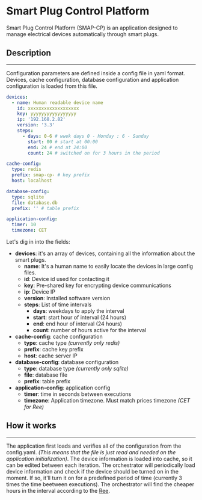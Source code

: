# Smart Plug Control Platform
Smart Plug Control Platform (SMAP-CP) is an application designed to manage electrical devices automatically through smart plugs.
## Description
----
Configuration parameters are defined inside a config file in yaml format. Devices, cache configuration, database configuration and application configuration is loaded from this file.
```yaml
devices:
  - name: Human readable device name
    id: xxxxxxxxxxxxxxxxxxx
    key: yyyyyyyyyyyyyyyyy
    ip: '192.168.2.82'
    version: '3.3'
    steps:
      - days: 0-6 # wwek days 0 - Monday : 6 - Sunday
        start: 00 # start at 00:00
        end: 24 # end at 24:00
        count: 24 # switched on for 3 hours in the period

cache-config:
  type: redis
  prefix: smap-cp- # key prefix
  host: localhost

database-config:
  type: sqlite
  file: database.db
  prefix: '' # table prefix

application-config:
  timer: 10
  timezone: CET
```
Let's dig in into the fields:
- **devices**: it's an array of devices, containing all the information about the smart plugs.
  - **name**: It's a human name to easily locate the devices in large config files.
  - **id**: Device id used for contacting it
  - **key**: Pre-shared key for encrypting device communications
  - **ip**: Device IP
  - **version**: Installed software version
  - **steps**: List of time intervals
    - **days**: weekdays to apply the interval
    - **start**: start hour of interval (24 hours)
    - **end**: end hour of interval (24 hours)
    - **count**: number of hours active for the interval
- **cache-config**: cache configuration
  - **type**: cache type *(currently only redis)*
  - **prefix**: cache key prefix
  - **host**: cache server IP
- **database-config**: database configuration
  - **type**: database type *(currently only sqlite)*
  - **file**: database file
  - **prefix**: table prefix
- **application-config**: application config
  - **timer**: time in seconds between executions
  - **timezone**: Application timezone. Must match prices timezone *(CET for Ree)*

## How it works
----
The application first loads and verifies all of the configuration from the config.yaml. *(This means that the file is just read and needed on the application initialization)*. The device information is loaded into cache, so it can be edited between each iteration. The orchestrator will periodically load device information and check if the device should be turned on in the moment. If so, it'll turn it on for a predefined period of time (currently 3 times the time beetween executions). The orchestrator will find the cheaper hours in the interval according to the [Ree](https://www.ree.es/es).
